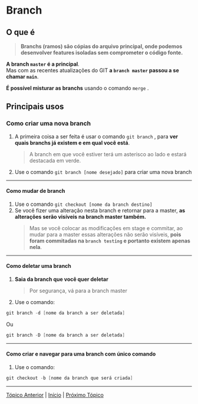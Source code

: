 # Branch

## O que é
> **Branchs (ramos) são cópias do arquivo principal, onde podemos desenvolver features isoladas sem comprometer o código fonte.**

**A branch  `master`  é a principal**.  
Mas com as recentes atualizações do GIT **a  `branch master`  passou a se chamar  `main`**.

**É possível misturar as branchs** usando o comando  `merge` .

## Principais usos
### Como criar uma nova branch
1. A primeira coisa a ser feita é usar o comando  `git branch`  , para **ver quais branchs já existem e em qual você está**.
    >A branch em que você estiver terá um asterisco ao lado e estará destacada em verde.
    
2. Use o comando  `git branch [nome desejado]`  para criar uma nova branch
---
#### Como mudar de branch
1. Use o comando  `git checkout [nome da branch destino]`
2. Se você fizer uma alteração nesta branch e retornar para a master, **as alterações serão visíveis na branch master também.**
    >Mas se você colocar as modificações em stage e commitar, ao mudar para a master essas alterações não serão visíveis, **pois foram commitadas na  ``branch testing``  e portanto existem apenas nela**.
---
#### Como deletar uma branch
1. **Saia da branch que você quer deletar**
    >Por segurança, vá para a branch master
2. Use o comando: 
```c
git branch -d [nome da branch a ser deletada]
```
  Ou 
  ```c
  git branch -D [nome da branch a ser deletada]
  ```
---
#### Como criar e navegar para uma branch com único comando
1. Use o comando:
```c
git checkout -b [nome da branch que será criada]
```
---
[Tópico Anterior](VisualizarDiferencas.md) | [Início](README.md) | [Próximo Tópico](Merge.md)